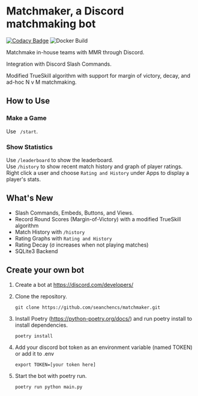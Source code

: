 # Matchmaker, a Discord matchmaking bot

[![Codacy Badge](https://api.codacy.com/project/badge/Grade/93e0557bd829414b99824b19c2cbf844)](https://app.codacy.com/gh/seanchencs/matchmaker?utm_source=github.com&utm_medium=referral&utm_content=seanchencs/matchmaker&utm_campaign=Badge_Grade_Settings) ![Docker Build](https://github.com/seanchencs/matchmaker/actions/workflows/docker-image.yml/badge.svg)


Matchmake in-house teams with MMR through Discord.

Integration with Discord Slash Commands.

Modified TrueSkill algorithm with support for margin of victory, decay, and ad-hoc N v M matchmaking.

## How to Use

### Make a Game
Use ``` /start```.  

### Show Statistics
Use ```/leaderboard``` to show the leaderboard.  
Use ```/history``` to show recent match history and graph of player ratings.  
Right click a user and choose ```Rating and History``` under Apps to display a player's stats.

## What's New
* Slash Commands, Embeds, Buttons, and Views.
* Record Round Scores (Margin-of-Victory) with a modified TrueSkill algorithm
* Match History with ```/history```
* Rating Graphs with ```Rating and History```
* Rating Decay (σ increases when not playing matches)
* SQLite3 Backend

## Create your own bot
1. Create a bot at https://discord.com/developers/

2. Clone the repository.
    ```
    git clone https://github.com/seanchencs/matchmaker.git
    ```
3. Install Poetry (https://python-poetry.org/docs/) and run poetry install to install dependencies.
    ```
    poetry install
    ```
4. Add your discord bot token as an environment variable (named TOKEN) or add it to .env
    ```
    export TOKEN=[your token here]
    ```
5. Start the bot with poetry run.
    ```
    poetry run python main.py
    ``` 